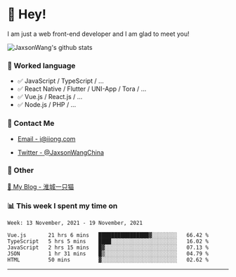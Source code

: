 # 👋 Hey!

I am just a web front-end developer and I am glad to meet you!

![JaxsonWang's github stats](https://github-readme-stats.vercel.app/api?username=JaxsonWang&&show_icons=true&&title_color=1abc9c&&icon_color=1abc9c)


### 📝 Worked language

- ✅ JavaScript / TypeScript / ...
- ✅ React Native / Flutter / UNI-App / Tora / ...
- ✅ Vue.js / React.js / ...
- ✅ Node.js / PHP / ...

### 📮 Contact Me

- [Email - i@iiong.com](mailto:i@iiong.com)

- [Twitter - @JaxsonWangChina](https://twitter.com/JaxsonWangChina)

### 🤪 Other

[📌 My Blog - 淮城一只猫](https://iiong.com)

### 📊 This week I spent my time on

<!--START_SECTION:waka-->
```text
Week: 13 November, 2021 - 19 November, 2021

Vue.js       21 hrs 6 mins   ████████████████▓░░░░░░░░   66.42 % 
TypeScript   5 hrs 5 mins    ████░░░░░░░░░░░░░░░░░░░░░   16.02 % 
JavaScript   2 hrs 15 mins   █▓░░░░░░░░░░░░░░░░░░░░░░░   07.13 % 
JSON         1 hr 31 mins    █▒░░░░░░░░░░░░░░░░░░░░░░░   04.79 % 
HTML         50 mins         ▓░░░░░░░░░░░░░░░░░░░░░░░░   02.62 % 
```
<!--END_SECTION:waka-->

---
